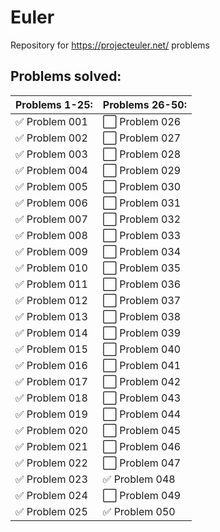# Euler
Repository for https://projecteuler.net/ problems


## Problems solved:

| Problems 1-25: | Problems 26-50: |
| --- | --- |
| :white_check_mark: Problem 001 | :white_large_square: Problem 026 |
| :white_check_mark: Problem 002 | :white_large_square: Problem 027 |
| :white_check_mark: Problem 003 | :white_large_square: Problem 028 |
| :white_check_mark: Problem 004 | :white_large_square: Problem 029 |
| :white_check_mark: Problem 005 | :white_large_square: Problem 030 |
| :white_check_mark: Problem 006 | :white_large_square: Problem 031 |
| :white_check_mark: Problem 007 | :white_large_square: Problem 032 |
| :white_check_mark: Problem 008 | :white_large_square: Problem 033 |
| :white_check_mark: Problem 009 | :white_large_square: Problem 034 |
| :white_check_mark: Problem 010 | :white_large_square: Problem 035 |
| :white_check_mark: Problem 011 | :white_large_square: Problem 036 |
| :white_check_mark: Problem 012 | :white_large_square: Problem 037 |
| :white_check_mark: Problem 013 | :white_large_square: Problem 038 |
| :white_check_mark: Problem 014 | :white_large_square: Problem 039 |
| :white_check_mark: Problem 015 | :white_large_square: Problem 040 |
| :white_check_mark: Problem 016 | :white_large_square: Problem 041 |
| :white_check_mark: Problem 017 | :white_large_square: Problem 042 |
| :white_check_mark: Problem 018 | :white_large_square: Problem 043 |
| :white_check_mark: Problem 019 | :white_large_square: Problem 044 |
| :white_check_mark: Problem 020 | :white_large_square: Problem 045 |
| :white_check_mark: Problem 021 | :white_large_square: Problem 046 |
| :white_check_mark: Problem 022 | :white_large_square: Problem 047 |
| :white_check_mark: Problem 023 | :white_check_mark: Problem 048 |
| :white_check_mark: Problem 024 | :white_large_square: Problem 049 |
| :white_check_mark: Problem 025 | :white_check_mark: Problem 050 |
